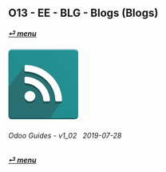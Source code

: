 ## O13 - EE - BLG - Blogs (Blogs)
#### [_&#x23CE; menu_](/en-uk/o13/ee/en-uk-o13-ee-guides-menu.md)  
### ![blg](/doc/img/website_blog.png)
	
###### Odoo Guides - v1_02 &nbsp; 2019-07-28  
**[_&#x23CE; menu_](/en-uk/o13/ee/en-uk-o13-ee-guides-menu.md)**  


